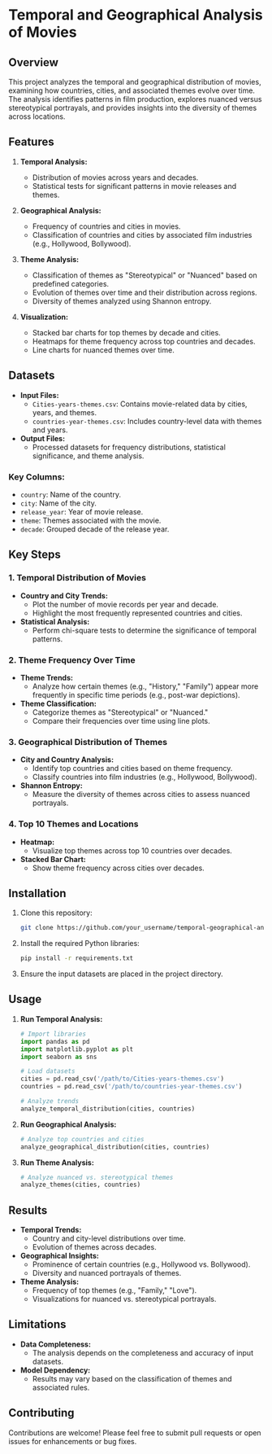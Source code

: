 # Temporal and Geographical Analysis of Movies

## Overview
This project analyzes the temporal and geographical distribution of movies, examining how countries, cities, and associated themes evolve over time. The analysis identifies patterns in film production, explores nuanced versus stereotypical portrayals, and provides insights into the diversity of themes across locations.

## Features
1. **Temporal Analysis:**
   - Distribution of movies across years and decades.
   - Statistical tests for significant patterns in movie releases and themes.

2. **Geographical Analysis:**
   - Frequency of countries and cities in movies.
   - Classification of countries and cities by associated film industries (e.g., Hollywood, Bollywood).

3. **Theme Analysis:**
   - Classification of themes as "Stereotypical" or "Nuanced" based on predefined categories.
   - Evolution of themes over time and their distribution across regions.
   - Diversity of themes analyzed using Shannon entropy.

4. **Visualization:**
   - Stacked bar charts for top themes by decade and cities.
   - Heatmaps for theme frequency across top countries and decades.
   - Line charts for nuanced themes over time.

## Datasets
- **Input Files:**
  - `Cities-years-themes.csv`: Contains movie-related data by cities, years, and themes.
  - `countries-year-themes.csv`: Includes country-level data with themes and years.
- **Output Files:**
  - Processed datasets for frequency distributions, statistical significance, and theme analysis.

### Key Columns:
- `country`: Name of the country.
- `city`: Name of the city.
- `release_year`: Year of movie release.
- `theme`: Themes associated with the movie.
- `decade`: Grouped decade of the release year.

## Key Steps
### 1. Temporal Distribution of Movies
- **Country and City Trends:**
  - Plot the number of movie records per year and decade.
  - Highlight the most frequently represented countries and cities.
- **Statistical Analysis:**
  - Perform chi-square tests to determine the significance of temporal patterns.

### 2. Theme Frequency Over Time
- **Theme Trends:**
  - Analyze how certain themes (e.g., "History," "Family") appear more frequently in specific time periods (e.g., post-war depictions).
- **Theme Classification:**
  - Categorize themes as "Stereotypical" or "Nuanced."
  - Compare their frequencies over time using line plots.

### 3. Geographical Distribution of Themes
- **City and Country Analysis:**
  - Identify top countries and cities based on theme frequency.
  - Classify countries into film industries (e.g., Hollywood, Bollywood).
- **Shannon Entropy:**
  - Measure the diversity of themes across cities to assess nuanced portrayals.

### 4. Top 10 Themes and Locations
- **Heatmap:**
  - Visualize top themes across top 10 countries over decades.
- **Stacked Bar Chart:**
  - Show theme frequency across cities over decades.

## Installation
1. Clone this repository:
   ```bash
   git clone https://github.com/your_username/temporal-geographical-analysis.git
   ```
2. Install the required Python libraries:
   ```bash
   pip install -r requirements.txt
   ```
3. Ensure the input datasets are placed in the project directory.

## Usage
1. **Run Temporal Analysis:**
   ```python
   # Import libraries
   import pandas as pd
   import matplotlib.pyplot as plt
   import seaborn as sns

   # Load datasets
   cities = pd.read_csv('/path/to/Cities-years-themes.csv')
   countries = pd.read_csv('/path/to/countries-year-themes.csv')

   # Analyze trends
   analyze_temporal_distribution(cities, countries)
   ```
2. **Run Geographical Analysis:**
   ```python
   # Analyze top countries and cities
   analyze_geographical_distribution(cities, countries)
   ```
3. **Run Theme Analysis:**
   ```python
   # Analyze nuanced vs. stereotypical themes
   analyze_themes(cities, countries)
   ```

## Results
- **Temporal Trends:**
  - Country and city-level distributions over time.
  - Evolution of themes across decades.
- **Geographical Insights:**
  - Prominence of certain countries (e.g., Hollywood vs. Bollywood).
  - Diversity and nuanced portrayals of themes.
- **Theme Analysis:**
  - Frequency of top themes (e.g., "Family," "Love").
  - Visualizations for nuanced vs. stereotypical portrayals.

## Limitations
- **Data Completeness:**
  - The analysis depends on the completeness and accuracy of input datasets.
- **Model Dependency:**
  - Results may vary based on the classification of themes and associated rules.

## Contributing
Contributions are welcome! Please feel free to submit pull requests or open issues for enhancements or bug fixes.

